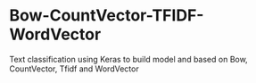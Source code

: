 # Bow-CountVector-TFIDF-WordVector
Text classification using Keras to build model and based on Bow, CountVector, Tfidf and WordVector
